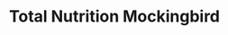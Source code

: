 ---
title: "Total Nutrition Mockingbird"
url: /dallas/total-nutrition-mockingbird/
shop: Nahrungsergänzung
---